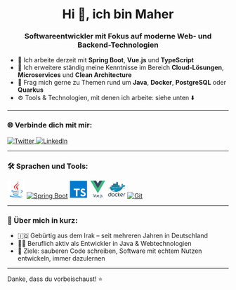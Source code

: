 <h1 align="center">Hi 👋, ich bin Maher</h1>
<h3 align="center">Softwareentwickler mit Fokus auf moderne Web- und Backend-Technologien</h3>

- 🔭 Ich arbeite derzeit mit **Spring Boot**, **Vue.js** und **TypeScript**
- 🌱 Ich erweitere ständig meine Kenntnisse im Bereich **Cloud-Lösungen**, **Microservices** und **Clean Architecture**
- 💬 Frag mich gerne zu Themen rund um **Java**, **Docker**, **PostgreSQL** oder **Quarkus**
- ⚙️ Tools & Technologien, mit denen ich arbeite: siehe unten ⬇️

---

<h3 align="left">🌐 Verbinde dich mit mir:</h3>
<p align="left">
  <a href="https://twitter.com/knmaher" target="_blank">
    <img align="center" src="https://raw.githubusercontent.com/rahuldkjain/github-profile-readme-generator/master/src/images/icons/Social/twitter.svg" alt="Twitter" height="30" width="40" />
  </a>
  <a href="https://linkedin.com/in/mkassem-naser" target="_blank">
    <img align="center" src="https://raw.githubusercontent.com/rahuldkjain/github-profile-readme-generator/master/src/images/icons/Social/linked-in-alt.svg" alt="LinkedIn" height="30" width="40" />
  </a>
</p>

---

<h3 align="left">🛠️ Sprachen und Tools:</h3>
<p align="left">
  <a href="https://www.java.com" target="_blank"><img src="https://raw.githubusercontent.com/devicons/devicon/master/icons/java/java-original.svg" alt="Java" width="40" height="40"/></a>
  <a href="https://spring.io/" target="_blank"><img src="https://www.vectorlogo.zone/logos/springio/springio-icon.svg" alt="Spring Boot" width="40" height="40"/></a>
  <a href="https://www.typescriptlang.org/" target="_blank"><img src="https://raw.githubusercontent.com/devicons/devicon/master/icons/typescript/typescript-original.svg" alt="TypeScript" width="40" height="40"/></a>
  <a href="https://vuejs.org/" target="_blank"><img src="https://raw.githubusercontent.com/devicons/devicon/master/icons/vuejs/vuejs-original-wordmark.svg" alt="Vue.js" width="40" height="40"/></a>
  <a href="https://www.docker.com/" target="_blank"><img src="https://raw.githubusercontent.com/devicons/devicon/master/icons/docker/docker-original-wordmark.svg" alt="Docker" width="40" height="40"/></a>
  <a href="https://git-scm.com/" target="_blank"><img src="https://www.vectorlogo.zone/logos/git-scm/git-scm-icon.svg" alt="Git" width="40" height="40"/></a>
</p>

---

<h3>📌 Über mich in kurz:</h3>

- 🇮🇶 Gebürtig aus dem Irak – seit mehreren Jahren in Deutschland
- 👨‍💻 Beruflich aktiv als Entwickler in Java & Webtechnologien
- 🎯 Ziele: sauberen Code schreiben, Software mit echtem Nutzen entwickeln, immer dazulernen

---

Danke, dass du vorbeischaust! ⭐  
